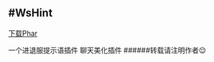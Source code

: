 #WsHint
------
[下载Phar](http://pan.baidu.com/s/1dFcLdGd")
  
 一个进退服提示语插件
 聊天美化插件
######转载请注明作者:relieved:
